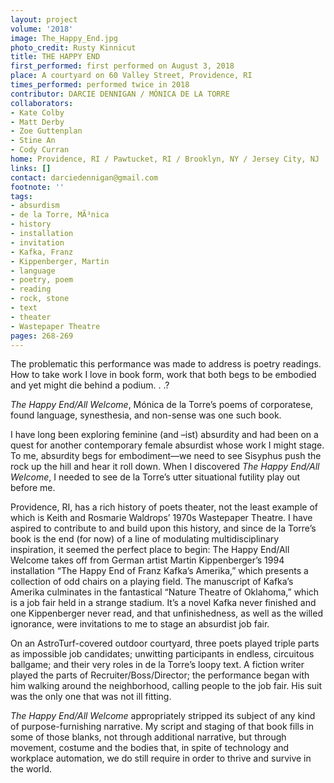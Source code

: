 ```yaml
---
layout: project
volume: '2018'
image: The_Happy_End.jpg
photo_credit: Rusty Kinnicut
title: THE HAPPY END
first_performed: first performed on August 3, 2018
place: A courtyard on 60 Valley Street, Providence, RI
times_performed: performed twice in 2018
contributor: DARCIE DENNIGAN / MÓNICA DE LA TORRE
collaborators:
- Kate Colby
- Matt Derby
- Zoe Guttenplan
- Stine An
- Cody Curran
home: Providence, RI / Pawtucket, RI / Brooklyn, NY / Jersey City, NJ
links: []
contact: darciedennigan@gmail.com
footnote: ''
tags:
- absurdism
- de la Torre, MÃ³nica
- history
- installation
- invitation
- Kafka, Franz
- Kippenberger, Martin
- language
- poetry, poem
- reading
- rock, stone
- text
- theater
- Wastepaper Theatre
pages: 268-269
---
```


The problematic this performance was made to address is poetry readings. How to take work I love in book form, work that both begs to be embodied and yet might die behind a podium. . .?

_The Happy End/All Welcome_, Mónica de la Torre’s poems of corporatese, found language, synesthesia, and non-sense was one such book.

I have long been exploring feminine (and –ist) absurdity and had been on a quest for another contemporary female absurdist whose work I might stage. To me, absurdity begs for embodiment—we need to see Sisyphus push the rock up the hill and hear it roll down. When I discovered _The Happy End/All Welcome_, I needed to see de la Torre’s utter situational futility play out before me.

Providence, RI, has a rich history of poets theater, not the least example of which is Keith and Rosmarie Waldrops’ 1970s Wastepaper Theatre. I have aspired to contribute to and build upon this history, and since de la Torre’s book is the end (for now) of a line of modulating multidisciplinary inspiration, it seemed the perfect place to begin: The Happy End/All Welcome takes off from German artist Martin Kippenberger’s 1994 installation “The Happy End of Franz Kafka’s Amerika,” which presents a collection of odd chairs on a playing field. The manuscript of Kafka’s Amerika culminates in the fantastical “Nature Theatre of Oklahoma,” which is a job fair held in a strange stadium. It’s a novel Kafka never finished and one Kippenberger never read, and that unfinishedness, as well as the willed ignorance, were invitations to me to stage an absurdist job fair.

On an AstroTurf-covered outdoor courtyard, three poets played triple parts as impossible job candidates; unwitting participants in endless, circuitous ballgame; and their very roles in de la Torre’s loopy text. A fiction writer played the parts of Recruiter/Boss/Director; the performance began with him walking around the neighborhood, calling people to the job fair. His suit was the only one that was not ill fitting.

_The Happy End/All Welcome_ appropriately stripped its subject of any kind of purpose-furnishing narrative. My script and staging of that book fills in some of those blanks, not through additional narrative, but through movement, costume and the bodies that, in spite of technology and workplace automation, we do still require in order to thrive and survive in the world.
